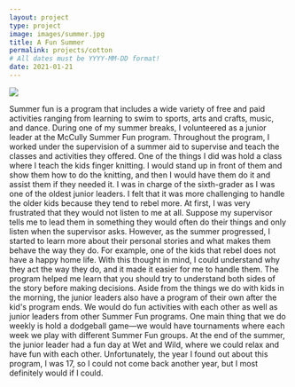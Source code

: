 ```yaml
---
layout: project
type: project
image: images/summer.jpg
title: A Fun Summer
permalink: projects/cotton
# All dates must be YYYY-MM-DD format!
date: 2021-01-21
---
```

<img class="ui image" src="{{ site.baseurl }}/images/summer.jpg">

Summer fun is a program that includes a wide variety of free and paid activities ranging from learning to swim to sports, arts and crafts, music, and dance. During one of my summer breaks, I volunteered as a junior leader at the McCully Summer Fun program. Throughout the program, I worked under the supervision of a summer aid to supervise and teach the classes and activities they offered. One of the things I did was hold a class where I teach the kids finger knitting. I would stand up in front of them and show them how to do the knitting, and then I would have them do it and assist them if they needed it. 
I was in charge of the sixth-grader as I was one of the oldest junior leaders. I felt that it was more challenging to handle the older kids because they tend to rebel more. At first, I was very frustrated that they would not listen to me at all. Suppose my supervisor tells me to lead them in something they would often do their things and only listen when the supervisor asks. However, as the summer progressed, I started to learn more about their personal stories and what makes them behave the way they do. For example, one of the kids that rebel does not have a happy home life. With this thought in mind, I could understand why they act the way they do, and it made it easier for me to handle them. The program helped me learn that you should try to understand both sides of the story before making decisions. 
Aside from the things we do with kids in the morning, the junior leaders also have a program of their own after the kid's program ends. We would do fun activities with each other as well as junior leaders from other Summer Fun programs. One main thing that we do weekly is hold a dodgeball game—we would have tournaments where each week we play with different Summer Fun groups. At the end of the summer, the junior leader had a fun day at Wet and Wild, where we could relax and have fun with each other. Unfortunately, the year I found out about this program, I was 17, so I could not come back another year, but I most definitely would if I could.
